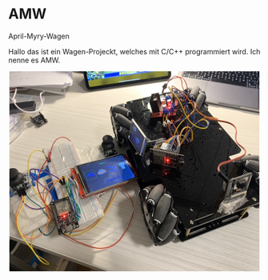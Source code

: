 # AMW
April-Myry-Wagen

Hallo das ist ein Wagen-Projeckt, welches mit C/C++ programmiert wird. Ich nenne es AMW.

<div align=center>
<img src="https://github.com/myry07/AMW/blob/main/3.Dos/p1.jpg" width="500" height="400">
</div>
